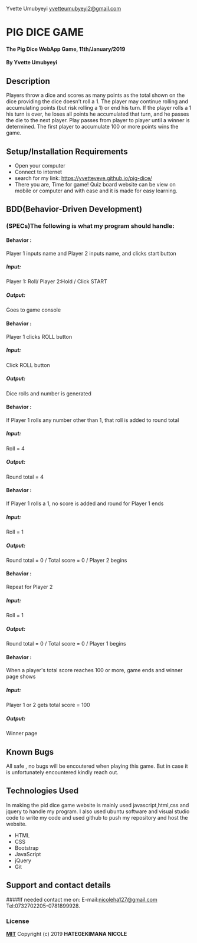 Yvette Umubyeyi <yvetteumubyeyi2@gmail.com>

# PIG DICE GAME
#### The Pig Dice WebApp Game, 11th/January/2019
#### By **Yvette Umubyeyi**
## Description
Players throw a dice and scores as many points as the total shown on the dice providing the dice doesn’t roll a 1. The player may continue rolling and accumulating points (but risk rolling a 1) or end his turn. If the player rolls a 1 his turn is over, he loses all points he accumulated that turn, and he passes the die to the next player. Play passes from player to player until a winner is determined. The first player to accumulate 100 or more points wins the game.
## Setup/Installation Requirements
* Open your computer
* Connect to internet
* search for my link: https://yvetteveve.github.io/pig-dice/
* There you are, Time for game!
Quiz board website can be view on mobile or computer and with ease and it is made for easy learning.
## BDD(Behavior-Driven Development)
### (SPECs)The following is what my program should handle:

#### Behavior :
 Player 1 inputs name and Player 2 inputs name, and clicks start button
##### Input:
Player 1: Roll/ Player 2:Hold / Click START
##### Output:
Goes to game console
 
 #### Behavior : 
 Player 1 clicks ROLL button
##### Input:
Click ROLL button
##### Output:
Dice rolls and number is generated

#### Behavior :
 If Player 1 rolls any number other than 1, that roll is added to round total
##### Input:
Roll = 4
##### Output:
Round total = 4

#### Behavior :
 If Player 1 rolls a 1, no score is added and round for Player 1 ends
##### Input:
Roll = 1
##### Output:
Round total = 0 / Total score = 0 / Player 2 begins

#### Behavior : 
Repeat for Player 2
##### Input:
Roll = 1
##### Output:
Round total = 0 / Total score = 0 / Player 1 begins

#### Behavior : 
When a player's total score reaches 100 or more, game ends and winner page shows
##### Input:
Player 1 or 2 gets total score = 100
##### Output:
Winner page


## Known Bugs
All safe , no bugs will be encoutered when playing this game. But in case it is unfortunately encountered kindly reach out.
## Technologies Used
In making the pid dice game website is mainly  used javascript,html,css and jquery to handle my program.
I also used ubuntu software and visual studio code to write my code and used github to push my repository and host the website. 
* HTML
* CSS
* Bootstrap
* JavaScript
* jQuery
* Git
## Support and contact details
####If needed contact me on:
E-mail:nicoleha127@gmail.com
Tel:0732702205-0781899928.
### License
**[MIT](http://choosealisence.com/licenses/mit/)**
Copyright (c) 2019 **HATEGEKIMANA NICOLE**